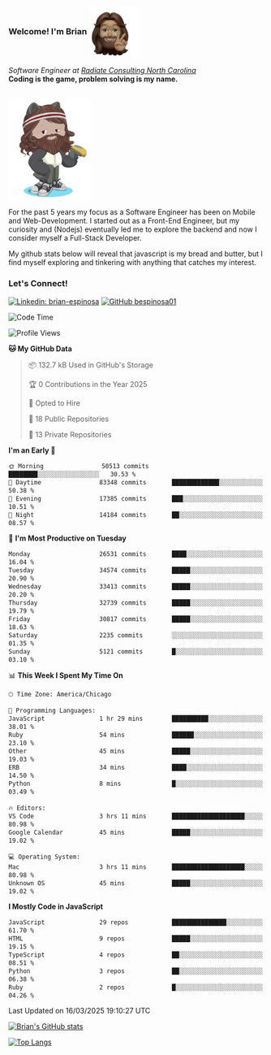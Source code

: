 ###  Welcome! I'm Brian <img align="center" src="https://github.com/bespinosa01/bespinosa01/blob/main/assets/peace-animoji.png" height="100" /></h2>
<p><em>Software Engineer at <a href="https://www.radiateconsulting.coop/north-carolina-tech-coop">Radiate Consulting North Carolina</a>
 <br/>
<!-- </br>Developer Consultant at <a href="https://codethedream.org/">Code The Dream</a> -->
</em> <b>Coding is the game, problem solving is my name.</b></p>

<br/>


 <img align="center" src="https://github.com/bespinosa01/bespinosa01/blob/main/assets/octo-me.png" height="200" /> 
 <p>
 For the past 5 years my focus as a Software Engineer has been on Mobile and Web-Development. I started out as a Front-End Engineer, but my curiosity and (Nodejs) eventually led me to explore the backend and now I consider myself a Full-Stack Developer.
</p>
<p>
 My github stats below will reveal that javascript is my bread and butter, but I find myself exploring and tinkering with anything that catches my interest. 
 </p>
 
 
### Let's Connect!

[![Linkedin: brian-espinosa](https://img.shields.io/badge/-brian--espinosa-blue?style=flat-square&logo=Linkedin&logoColor=white&link=https://www.linkedin.com/in/brian-espinosa/)](https://www.linkedin.com/in/brian-espinosa/)
[![GitHub bespinosa01](https://img.shields.io/github/followers/bespinosa01?label=follow&style=social)](https://github.com/bespinosa01)



<!--START_SECTION:waka-->
![Code Time](http://img.shields.io/badge/Code%20Time-1%2C747%20hrs%2013%20mins-blue)

![Profile Views](http://img.shields.io/badge/Profile%20Views-0-blue)

**🐱 My GitHub Data** 

> 📦 132.7 kB Used in GitHub's Storage 
 > 
> 🏆 0 Contributions in the Year 2025
 > 
> 💼 Opted to Hire
 > 
> 📜 18 Public Repositories 
 > 
> 🔑 13 Private Repositories 
 > 
**I'm an Early 🐤** 

```text
🌞 Morning                50513 commits       ████████░░░░░░░░░░░░░░░░░   30.53 % 
🌆 Daytime                83348 commits       █████████████░░░░░░░░░░░░   50.38 % 
🌃 Evening                17385 commits       ███░░░░░░░░░░░░░░░░░░░░░░   10.51 % 
🌙 Night                  14184 commits       ██░░░░░░░░░░░░░░░░░░░░░░░   08.57 % 
```
📅 **I'm Most Productive on Tuesday** 

```text
Monday                   26531 commits       ████░░░░░░░░░░░░░░░░░░░░░   16.04 % 
Tuesday                  34574 commits       █████░░░░░░░░░░░░░░░░░░░░   20.90 % 
Wednesday                33413 commits       █████░░░░░░░░░░░░░░░░░░░░   20.20 % 
Thursday                 32739 commits       █████░░░░░░░░░░░░░░░░░░░░   19.79 % 
Friday                   30817 commits       █████░░░░░░░░░░░░░░░░░░░░   18.63 % 
Saturday                 2235 commits        ░░░░░░░░░░░░░░░░░░░░░░░░░   01.35 % 
Sunday                   5121 commits        █░░░░░░░░░░░░░░░░░░░░░░░░   03.10 % 
```


📊 **This Week I Spent My Time On** 

```text
🕑︎ Time Zone: America/Chicago

💬 Programming Languages: 
JavaScript               1 hr 29 mins        ██████████░░░░░░░░░░░░░░░   38.01 % 
Ruby                     54 mins             ██████░░░░░░░░░░░░░░░░░░░   23.10 % 
Other                    45 mins             █████░░░░░░░░░░░░░░░░░░░░   19.03 % 
ERB                      34 mins             ████░░░░░░░░░░░░░░░░░░░░░   14.50 % 
Python                   8 mins              █░░░░░░░░░░░░░░░░░░░░░░░░   03.49 % 

🔥 Editors: 
VS Code                  3 hrs 11 mins       ████████████████████░░░░░   80.98 % 
Google Calendar          45 mins             █████░░░░░░░░░░░░░░░░░░░░   19.02 % 

💻 Operating System: 
Mac                      3 hrs 11 mins       ████████████████████░░░░░   80.98 % 
Unknown OS               45 mins             █████░░░░░░░░░░░░░░░░░░░░   19.02 % 
```

**I Mostly Code in JavaScript** 

```text
JavaScript               29 repos            ███████████████░░░░░░░░░░   61.70 % 
HTML                     9 repos             █████░░░░░░░░░░░░░░░░░░░░   19.15 % 
TypeScript               4 repos             ██░░░░░░░░░░░░░░░░░░░░░░░   08.51 % 
Python                   3 repos             ██░░░░░░░░░░░░░░░░░░░░░░░   06.38 % 
Ruby                     2 repos             █░░░░░░░░░░░░░░░░░░░░░░░░   04.26 % 
```




 Last Updated on 16/03/2025 19:10:27 UTC
<!--END_SECTION:waka-->


<!--  Github STATS -->
[![Brian's GitHub stats](https://github-readme-stats.vercel.app/api?username=bespinosa01&hide=stars,contribs&count_private=true&show_icons=true)](https://github.com/anuraghazra/github-readme-stats)

[![Top Langs](https://github-readme-stats.vercel.app/api/top-langs/?username=bespinosa01&layout=compact)](https://github.com/anuraghazra/github-readme-stats)



<!--
**bespinosa01/bespinosa01** is a ✨ _special_ ✨ repository because its `README.md` (this file) appears on your GitHub profile.

Here are some ideas to get you started:

- 🔭 I’m currently working on ...
- 🌱 I’m currently learning ...
- 👯 I’m looking to collaborate on ...
- 🤔 I’m looking for help with ...
- 💬 Ask me about ...
- 📫 How to reach me: ...
- 😄 Pronouns: ...
- ⚡ Fun fact: ...
-->
